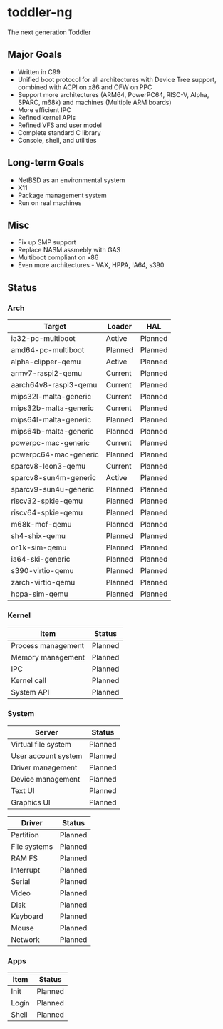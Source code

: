 # toddler-ng
The next generation Toddler

## Major Goals
* Written in C99
* Unified boot protocol for all architectures with Device Tree support, combined with ACPI on x86 and OFW on PPC
* Support more architectures (ARM64, PowerPC64, RISC-V, Alpha, SPARC, m68k) and machines (Multiple ARM boards)
* More efficient IPC
* Refined kernel APIs
* Refined VFS and user model
* Complete standard C library
* Console, shell, and utilities

## Long-term Goals
* NetBSD as an environmental system
* X11
* Package management system
* Run on real machines

## Misc
* Fix up SMP support
* Replace NASM assmebly with GAS
* Multiboot compliant on x86
* Even more architectures - VAX, HPPA, IA64, s390

## Status

### Arch

| Target                | Loader    | HAL       |
| --------------------- | --------- | --------- |
| ia32-pc-multiboot     | Active    | Planned   |
| amd64-pc-multiboot    | Planned   | Planned   |
| alpha-clipper-qemu    | Active    | Planned   |
| armv7-raspi2-qemu     | Current   | Planned   |
| aarch64v8-raspi3-qemu | Current   | Planned   |
| mips32l-malta-generic | Current   | Planned   |
| mips32b-malta-generic | Current   | Planned   |
| mips64l-malta-generic | Planned   | Planned   |
| mips64b-malta-generic | Planned   | Planned   |
| powerpc-mac-generic   | Current   | Planned   |
| powerpc64-mac-generic | Planned   | Planned   |
| sparcv8-leon3-qemu    | Current   | Planned   |
| sparcv8-sun4m-generic | Active    | Planned   |
| sparcv9-sun4u-generic | Planned   | Planned   |
| riscv32-spkie-qemu    | Planned   | Planned   |
| riscv64-spkie-qemu    | Planned   | Planned   |
| m68k-mcf-qemu         | Planned   | Planned   |
| sh4-shix-qemu         | Planned   | Planned   |
| or1k-sim-qemu         | Planned   | Planned   |
| ia64-ski-generic      | Planned   | Planned   |
| s390-virtio-qemu      | Planned   | Planned   |
| zarch-virtio-qemu     | Planned   | Planned   |
| hppa-sim-qemu         | Planned   | Planned   |

### Kernel

| Item                  | Status    |
| --------------------- | --------- |
| Process management    | Planned   |
| Memory management     | Planned   |
| IPC                   | Planned   |
| Kernel call           | Planned   |
| System API            | Planned   |

### System

| Server                | Status    |
| --------------------- | --------- |
| Virtual file system   | Planned   |
| User account system   | Planned   |
| Driver management     | Planned   |
| Device management     | Planned   |
| Text UI               | Planned   |
| Graphics UI           | Planned   |

| Driver                | Status    |
| --------------------- | --------- |
| Partition             | Planned   |
| File systems          | Planned   |
| RAM FS                | Planned   |
| Interrupt             | Planned   |
| Serial                | Planned   |
| Video                 | Planned   |
| Disk                  | Planned   |
| Keyboard              | Planned   |
| Mouse                 | Planned   |
| Network               | Planned   |

### Apps

| Item                  | Status    |
| --------------------- | --------- |
| Init                  | Planned   |
| Login                 | Planned   |
| Shell                 | Planned   |
